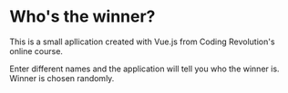 # Who's the winner?

This is a small apllication created with Vue.js from Coding Revolution's online course.

Enter different names and the application will tell you who the winner is. Winner is chosen randomly.
